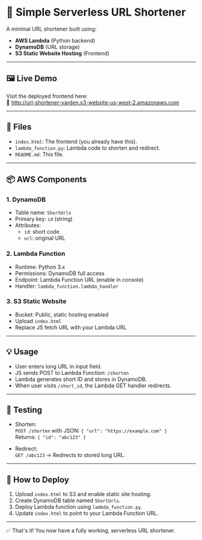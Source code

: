 # 🧩 Simple Serverless URL Shortener

A minimal URL shortener built using:
- **AWS Lambda** (Python backend)
- **DynamoDB** (URL storage)
- **S3 Static Website Hosting** (Frontend)

---

## 🖼 Live Demo

Visit the deployed frontend here:  
🔗 http://url-shortener-yarden.s3-website-us-west-2.amazonaws.com

---

## 🔧 Files

- `index.html`: The frontend (you already have this).
- `lambda_function.py`: Lambda code to shorten and redirect.
- `README.md`: This file.

---

## 📦 AWS Components

### 1. DynamoDB
- Table name: `ShortUrls`
- Primary key: `id` (string)
- Attributes:
  - `id`: short code
  - `url`: original URL

### 2. Lambda Function
- Runtime: Python 3.x
- Permissions: DynamoDB full access
- Endpoint: Lambda Function URL (enable in console)
- Handler: `lambda_function.lambda_handler`

### 3. S3 Static Website
- Bucket: Public, static hosting enabled
- Upload `index.html`
- Replace JS fetch URL with your Lambda URL

---

## 💡 Usage

- User enters long URL in input field.
- JS sends POST to Lambda Function: `/shorten`
- Lambda generates short ID and stores in DynamoDB.
- When user visits `/short_id`, the Lambda GET handler redirects.

---

## 🧪 Testing

- Shorten:  
  `POST /shorten` with JSON: `{ "url": "https://example.com" }`  
  Returns: `{ "id": "abc123" }`

- Redirect:  
  `GET /abc123` → Redirects to stored long URL.

---

## 📁 How to Deploy

1. Upload `index.html` to S3 and enable static site hosting.
2. Create DynamoDB table named `ShortUrls`.
3. Deploy Lambda function using `lambda_function.py`.
4. Update `index.html` to point to your Lambda Function URL.

---

✅ That's it! You now have a fully working, serverless URL shortener.
